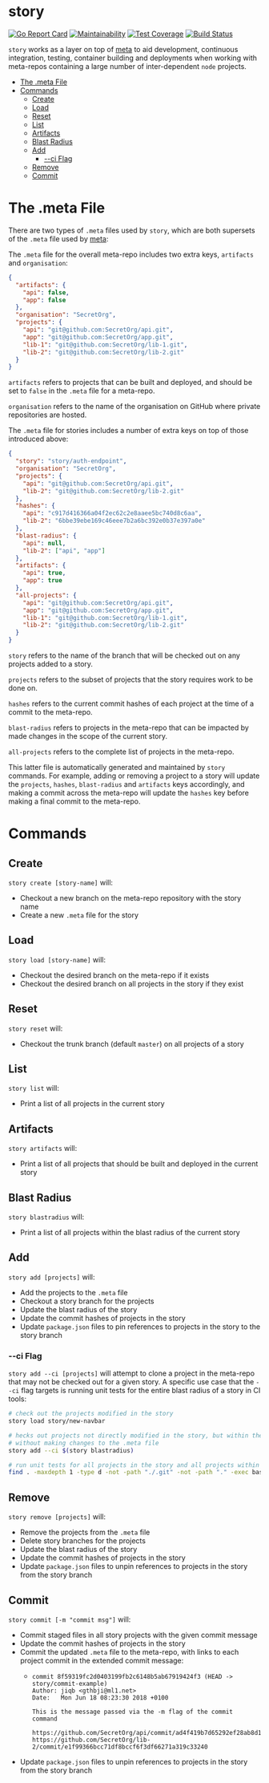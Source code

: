 # story
[![Go Report Card](https://goreportcard.com/badge/github.com/lgug2z/story)](https://goreportcard.com/report/github.com/lgug2z/story)
[![Maintainability](https://api.codeclimate.com/v1/badges/ed8cb042219f695c8436/maintainability)](https://codeclimate.com/github/LGUG2Z/story/maintainability)
[![Test Coverage](https://api.codeclimate.com/v1/badges/ed8cb042219f695c8436/test_coverage)](https://codeclimate.com/github/LGUG2Z/story/test_coverage)
[![Build Status](https://travis-ci.org/LGUG2Z/story.svg?branch=master)](https://travis-ci.org/LGUG2Z/story)

`story` works as a layer on top of [meta](https://github.com/mateodelnorte/meta) to aid development, continuous integration,
testing, container building and deployments when working with meta-repos containing a large number of inter-dependent
`node` projects.

- [The .meta File](#the-meta-file)
- [Commands](#commands)
  * [Create](#create)
  * [Load](#load)
  * [Reset](#reset)
  * [List](#list)
  * [Artifacts](#artifacts)
  * [Blast Radius](#blast-radius)
  * [Add](#add)
    + [--ci Flag](#--ci-flag)
  * [Remove](#remove)
  * [Commit](#commit)

# The .meta File
There are two types of `.meta` files used by `story`, which are both supersets of the `.meta` file used by
 [meta](https://github.com/mateodelnorte/meta):

The `.meta` file for the overall meta-repo includes two extra keys, `artifacts` and `organisation`:

```json
{
  "artifacts": {
    "api": false,
    "app": false
  },
  "organisation": "SecretOrg",
  "projects": {
    "api": "git@github.com:SecretOrg/api.git",
    "app": "git@github.com:SecretOrg/app.git",
    "lib-1": "git@github.com:SecretOrg/lib-1.git",
    "lib-2": "git@github.com:SecretOrg/lib-2.git"
  }
}
```

`artifacts` refers to projects that can be built and deployed, and should be set to `false` in the `.meta` file for a meta-repo.

`organisation` refers to the name of the organisation on GitHub where private repositories are hosted.

The `.meta` file for stories includes a number of extra keys on top of those introduced above:
```json
{
  "story": "story/auth-endpoint",
  "organisation": "SecretOrg",
  "projects": {
    "api": "git@github.com:SecretOrg/api.git",
    "lib-2": "git@github.com:SecretOrg/lib-2.git"
  },
  "hashes": {
    "api": "c917d416366a04f2ec62c2e8aaee5bc740d8c6aa",
    "lib-2": "6bbe39ebe169c46eee7b2a6bc392e0b37e397a0e"
  },
  "blast-radius": {
    "api": null,
    "lib-2": ["api", "app"]
  },
  "artifacts": {
    "api": true,
    "app": true
  },
  "all-projects": {
    "api": "git@github.com:SecretOrg/api.git",
    "app": "git@github.com:SecretOrg/app.git",
    "lib-1": "git@github.com:SecretOrg/lib-1.git",
    "lib-2": "git@github.com:SecretOrg/lib-2.git"
  }
}
```
`story` refers to the name of the branch that will be checked out on any projects added to a story.

`projects` refers to the subset of projects that the story requires work to be done on.

`hashes` refers to the current commit hashes of each project at the time of a commit to the meta-repo.

`blast-radius` refers to projects in the meta-repo that can be impacted by made changes in the scope of the current story.

`all-projects` refers to the complete list of projects in the meta-repo.

This latter file is automatically generated and maintained by `story` commands. For example, adding or removing a project
to a story will update the `projects`, `hashes`, `blast-radius` and `artifacts` keys accordingly, and making a commit
across the meta-repo will update the `hashes` key before making a final commit to the meta-repo.

# Commands
## Create
`story create [story-name]` will:
* Checkout a new branch on the meta-repo repository with the story name
* Create a new `.meta` file for the story

## Load
`story load [story-name]` will:
* Checkout the desired branch on the meta-repo if it exists
* Checkout the desired branch on all projects in the story if they exist

## Reset
`story reset` will:
* Checkout the trunk branch (default `master`) on all projects of a story

## List
`story list` will:
* Print a list of all projects in the current story

## Artifacts
`story artifacts` will:
* Print a list of all projects that should be built and deployed in the current story

## Blast Radius
`story blastradius` will:
* Print a list of all projects within the blast radius of the current story

## Add
`story add [projects]` will:
* Add the projects to the `.meta` file
* Checkout a story branch for the projects
* Update the blast radius of the story
* Update the commit hashes of projects in the story
* Update `package.json` files to pin references to projects in the story to the story branch
### --ci Flag
`story add --ci [projects]` will attempt to clone a project in the meta-repo that may not be checked
out for a given story. A specific use case that the `--ci` flag targets is running unit tests for the
 entire blast radius of a story in CI tools:

```bash
# check out the projects modified in the story
story load story/new-navbar

# hecks out projects not directly modified in the story, but within the blast radius,
# without making changes to the .meta file
story add --ci $(story blastradius)

# run unit tests for all projects in the story and all projects within the blast radius
find . -maxdepth 1 -type d -not -path "./.git" -not -path "." -exec bash -c "cd {} && yarn test" \;
```

## Remove
`story remove [projects]` will:
* Remove the projects from the `.meta` file
* Delete story branches for the projects
* Update the blast radius of the story
* Update the commit hashes of projects in the story
* Update `package.json` files to unpin references to projects in the story from the story branch

## Commit
`story commit [-m "commit msg"]` will:
* Commit staged files in all story projects with the given commit message
* Update the commit hashes of projects in the story
* Commit the updated `.meta` file to the meta-repo, with links to each project commit in the extended commit message:
    * ```
      commit 8f59319fc2d0403199fb2c6148b5ab67919424f3 (HEAD -> story/commit-example)
      Author: jiqb <gthbji@ml1.net>
      Date:   Mon Jun 18 08:23:30 2018 +0100

      This is the message passed via the -m flag of the commit command 

      https://github.com/SecretOrg/api/commit/ad4f419b7d65292ef28ab8d1d3ef4346a6bdebe4
      https://github.com/SecretOrg/lib-2/commit/e1f99366bcc71df8bccf6f3df66271a319c33240
* Update `package.json` files to unpin references to projects in the story from the story branch
